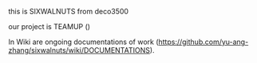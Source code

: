this is SIXWALNUTS from deco3500

our project is TEAMUP ()

In Wiki are ongoing documentations of work (https://github.com/yu-ang-zhang/sixwalnuts/wiki/DOCUMENTATIONS).
